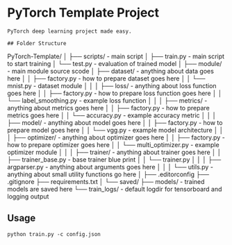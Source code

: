 # PyTorch Template Project
```
PyTorch deep learning project made easy.

## Folder Structure
```
PyTorch-Template/
│
├── scripts/ - main script
│   ├── train.py - main script to start training
│   └── test.py - evaluation of trained model
│
├── module/ - main module source scode
│   ├── dataset/ - anything about data goes here
│   │   ├── factory.py - how to prepare dataset goes here
│   │   └── mnist.py - dataset module
│   │
│   ├── loss/ - anything about loss function goes here
│   │   ├── factory.py - how to prepare loss function goes here
│   │   └── label_smoothing.py - example loss function
│   │
│   ├── metrics/ - anything about metrics goes here
│   │   ├── factory.py - how to prepare metrics goes here
│   │   └── accuracy.py - example accuracy metric
│   │
│   ├── model/ - anything about model goes here
│   │   ├── factory.py - how to prepare model goes here
│   │   └── vgg.py - example model architecture
│   │
│   ├── optimizer/ - anything about optimizer goes here
│   │   ├── factory.py - how to prepare optimizer goes here
│   │   └── multi_optimizer.py - example optimizer module
│   │
│   ├── trainer/ - anything about trainer goes here
│   │   ├── trainer_base.py - base trainer blue print
│   │   └── trainer.py
│   │
│   ├── argparser.py - anything about arguments goes here
│   │
│   └── utils.py - anything about small utility functions go here
│
├── .editorconfig
├── .gitignore
├── requirements.txt
│
└── saved/
    ├── models/ - trained models are saved here
    └── train_logs/ - default logdir for tensorboard and logging output

## Usage
```
python train.py -c config.json
